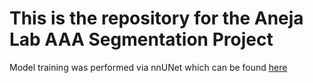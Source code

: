 # This is the repository for the Aneja Lab AAA Segmentation Project

Model training was performed via nnUNet which can be found [here](https://github.com/MIC-DKFZ/nnUNet/tree/master)
